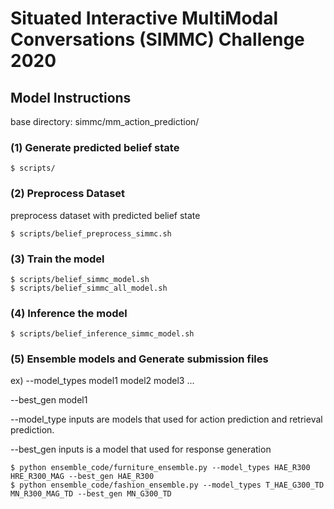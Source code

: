 # Situated Interactive MultiModal Conversations (SIMMC) Challenge 2020

## Model Instructions
base directory: simmc/mm_action_prediction/

### (1) Generate predicted belief state

```
$ scripts/
```

### (2) Preprocess Dataset

preprocess dataset with predicted belief state
```
$ scripts/belief_preprocess_simmc.sh
```

### (3) Train the model
```
$ scripts/belief_simmc_model.sh
$ scripts/belief_simmc_all_model.sh
```

### (4) Inference the model
```
$ scripts/belief_inference_simmc_model.sh
```

### (5) Ensemble models and Generate submission files
ex) --model_types model1 model2 model3 ...

--best_gen model1
    
--model_type inputs are models that used for action prediction and retrieval prediction.

--best_gen inputs is a model that used for response generation


```
$ python ensemble_code/furniture_ensemble.py --model_types HAE_R300 HRE_R300_MAG --best_gen HAE_R300
$ python ensemble_code/fashion_ensemble.py --model_types T_HAE_G300_TD MN_R300_MAG_TD --best_gen MN_G300_TD
```

